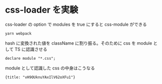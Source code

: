 # css-loader を実験

css-loader の option で modules を true にすると css-module ができる

```
yarn webpack
```

hash に変換された値を className に割り振る。そのために css を module として TS に認識させる

```
declare module "*.css";
```

module として認識した css の中身はこうなる

```
{title: "vH9OUknuYAxIlV62oXFu1"}
```
